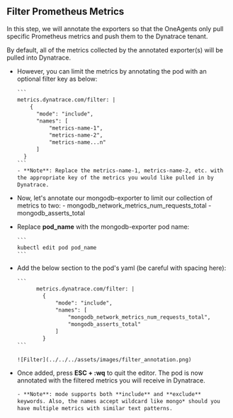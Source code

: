 ## Filter Prometheus Metrics

In this step, we will annotate the exporters so that the OneAgents only pull specific Prometheus metrics and push them to the Dynatrace tenant.

By default, all of the metrics collected by the annotated exporter(s) will be pulled into Dynatrace. 
- However, you can limit the metrics by annotating the pod with an optional filter key as below:

      ```
      metrics.dynatrace.com/filter: |
          {
            "mode": "include",
            "names": [
                "metrics-name-1",
                "metrics-name-2",
                "metrics-name...n"
            ]
        }
      ```
      - **Note**: Replace the metrics-name-1, metrics-name-2, etc. with the appropriate key of the metrics you would like pulled in by Dynatrace.
  
- Now, let's annotate our mongodb-exporter to limit our collection of metrics to two:
      - mongodb\_network\_metrics\_num\_requests\_total
      -  mongodb\_asserts\_total

- Replace **pod_name** with the mongodb-exporter pod name:
      
      ```
      kubectl edit pod pod_name
      ```
- Add the below section to the pod's yaml (be careful with spacing here):

      ```
            metrics.dynatrace.com/filter: |
              {
                  "mode": "include",
                  "names": [
                      "mongodb_network_metrics_num_requests_total",
                      "mongodb_asserts_total"
                  ]
              }
      ```

      ![Filter](../../../assets/images/filter_annotation.png)

- Once added, press **ESC + :wq** to quit the editor. The pod is now annotated with the filtered metrics you will receive in Dynatrace.

      - **Note**: mode supports both **include** and **exclude** keywords. Also, the names accept wildcard like mongo* should you have multiple metrics with similar text patterns.
